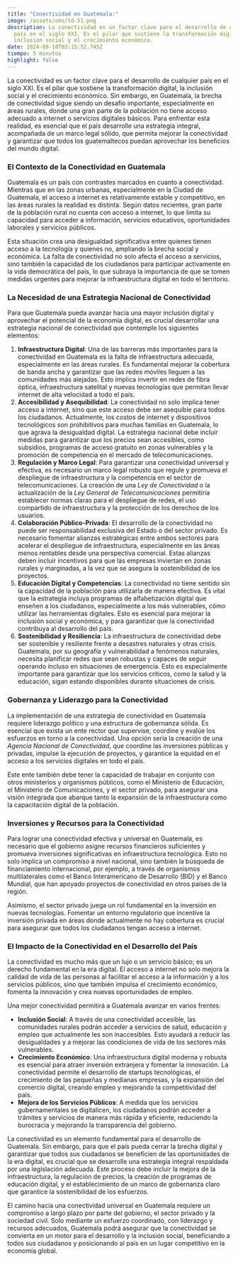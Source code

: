```yaml
---
title: "Conectividad en Guatemala:"
image: /assets/cms/td-51.png
description: La conectividad es un factor clave para el desarrollo de cualquier
  país en el siglo XXI. Es el pilar que sostiene la transformación digital, la
  inclusión social y el crecimiento económico.
date: 2024-09-18T03:15:52.745Z
tiempo: 5 minutos
highlight: false
---
```

<!--StartFragment-->

La conectividad es un factor clave para el desarrollo de cualquier país en el siglo XXI. Es el pilar que sostiene la transformación digital, la inclusión social y el crecimiento económico. Sin embargo, en Guatemala, la brecha de conectividad sigue siendo un desafío importante, especialmente en áreas rurales, donde una gran parte de la población no tiene acceso adecuado a internet o servicios digitales básicos. Para enfrentar esta realidad, es esencial que el país desarrolle una estrategia integral, acompañada de un marco legal sólido, que permita mejorar la conectividad y garantizar que todos los guatemaltecos puedan aprovechar los beneficios del mundo digital.

### El Contexto de la Conectividad en Guatemala

Guatemala es un país con contrastes marcados en cuanto a conectividad. Mientras que en las zonas urbanas, especialmente en la Ciudad de Guatemala, el acceso a internet es relativamente estable y competitivo, en las áreas rurales la realidad es distinta. Según datos recientes, gran parte de la población rural no cuenta con acceso a internet, lo que limita su capacidad para acceder a información, servicios educativos, oportunidades laborales y servicios públicos.

Esta situación crea una desigualdad significativa entre quienes tienen acceso a la tecnología y quienes no, ampliando la brecha social y económica. La falta de conectividad no solo afecta el acceso a servicios, sino también la capacidad de los ciudadanos para participar activamente en la vida democrática del país, lo que subraya la importancia de que se tomen medidas urgentes para mejorar la infraestructura digital en todo el territorio.

### La Necesidad de una Estrategia Nacional de Conectividad

Para que Guatemala pueda avanzar hacia una mayor inclusión digital y aprovechar el potencial de la economía digital, es crucial desarrollar una estrategia nacional de conectividad que contemple los siguientes elementos:

1. **Infraestructura Digital**: Una de las barreras más importantes para la conectividad en Guatemala es la falta de infraestructura adecuada, especialmente en las áreas rurales. Es fundamental mejorar la cobertura de banda ancha y garantizar que las redes móviles lleguen a las comunidades más alejadas. Esto implica invertir en redes de fibra óptica, infraestructura satelital y nuevas tecnologías que permitan llevar internet de alta velocidad a todo el país.
2. **Accesibilidad y Asequibilidad**: La conectividad no solo implica tener acceso a internet, sino que este acceso debe ser asequible para todos los ciudadanos. Actualmente, los costos de internet y dispositivos tecnológicos son prohibitivos para muchas familias en Guatemala, lo que agrava la desigualdad digital. La estrategia nacional debe incluir medidas para garantizar que los precios sean accesibles, como subsidios, programas de acceso gratuito en zonas vulnerables y la promoción de competencia en el mercado de telecomunicaciones.
3. **Regulación y Marco Legal**: Para garantizar una conectividad universal y efectiva, es necesario un marco legal robusto que regule y promueva el despliegue de infraestructura y la competencia en el sector de telecomunicaciones. La creación de una *Ley de Conectividad* o la actualización de la *Ley General de Telecomunicaciones* permitiría establecer normas claras para el despliegue de redes, el uso compartido de infraestructura y la protección de los derechos de los usuarios.
4. **Colaboración Público-Privada**: El desarrollo de la conectividad no puede ser responsabilidad exclusiva del Estado o del sector privado. Es necesario fomentar alianzas estratégicas entre ambos sectores para acelerar el despliegue de infraestructura, especialmente en las áreas menos rentables desde una perspectiva comercial. Estas alianzas deben incluir incentivos para que las empresas inviertan en zonas rurales y marginadas, a la vez que se asegura la sostenibilidad de los proyectos.
5. **Educación Digital y Competencias**: La conectividad no tiene sentido sin la capacidad de la población para utilizarla de manera efectiva. Es vital que la estrategia incluya programas de alfabetización digital que enseñen a los ciudadanos, especialmente a los más vulnerables, cómo utilizar las herramientas digitales. Esto es esencial para mejorar la inclusión social y económica, y para garantizar que la conectividad contribuya al desarrollo del país.
6. **Sostenibilidad y Resiliencia**: La infraestructura de conectividad debe ser sostenible y resiliente frente a desastres naturales y otras crisis. Guatemala, por su geografía y vulnerabilidad a fenómenos naturales, necesita planificar redes que sean robustas y capaces de seguir operando incluso en situaciones de emergencia. Esto es especialmente importante para garantizar que los servicios críticos, como la salud y la educación, sigan estando disponibles durante situaciones de crisis.

### Gobernanza y Liderazgo para la Conectividad

La implementación de una estrategia de conectividad en Guatemala requiere liderazgo político y una estructura de gobernanza sólida. Es esencial que exista un ente rector que supervise, coordine y evalúe los esfuerzos en torno a la conectividad. Una opción sería la creación de una *Agencia Nacional de Conectividad*, que coordine las inversiones públicas y privadas, impulse la ejecución de proyectos, y garantice la equidad en el acceso a los servicios digitales en todo el país.

Este ente también debe tener la capacidad de trabajar en conjunto con otros ministerios y organismos públicos, como el Ministerio de Educación, el Ministerio de Comunicaciones, y el sector privado, para asegurar una visión integrada que abarque tanto la expansión de la infraestructura como la capacitación digital de la población.

### Inversiones y Recursos para la Conectividad

Para lograr una conectividad efectiva y universal en Guatemala, es necesario que el gobierno asigne recursos financieros suficientes y promueva inversiones significativas en infraestructura tecnológica. Esto no solo implica un compromiso a nivel nacional, sino también la búsqueda de financiamiento internacional, por ejemplo, a través de organismos multilaterales como el Banco Interamericano de Desarrollo (BID) y el Banco Mundial, que han apoyado proyectos de conectividad en otros países de la región.

Asimismo, el sector privado juega un rol fundamental en la inversión en nuevas tecnologías. Fomentar un entorno regulatorio que incentive la inversión privada en áreas donde actualmente no hay cobertura es crucial para asegurar que todos los ciudadanos tengan acceso a internet.

### El Impacto de la Conectividad en el Desarrollo del País

La conectividad es mucho más que un lujo o un servicio básico; es un derecho fundamental en la era digital. El acceso a internet no solo mejora la calidad de vida de las personas al facilitar el acceso a la información y a los servicios públicos, sino que también impulsa el crecimiento económico, fomenta la innovación y crea nuevas oportunidades de empleo.

Una mejor conectividad permitirá a Guatemala avanzar en varios frentes:

* **Inclusión Social**: A través de una conectividad accesible, las comunidades rurales podrán acceder a servicios de salud, educación y empleo que actualmente les son inaccesibles. Esto ayudará a reducir las desigualdades y a mejorar las condiciones de vida de los sectores más vulnerables.
* **Crecimiento Económico**: Una infraestructura digital moderna y robusta es esencial para atraer inversión extranjera y fomentar la innovación. La conectividad permite el desarrollo de startups tecnológicas, el crecimiento de las pequeñas y medianas empresas, y la expansión del comercio digital, creando empleo y mejorando la competitividad del país.
* **Mejora de los Servicios Públicos**: A medida que los servicios gubernamentales se digitalicen, los ciudadanos podrán acceder a trámites y servicios de manera más rápida y eficiente, reduciendo la burocracia y mejorando la transparencia del gobierno.

La conectividad es un elemento fundamental para el desarrollo de Guatemala. Sin embargo, para que el país pueda cerrar la brecha digital y garantizar que todos sus ciudadanos se beneficien de las oportunidades de la era digital, es crucial que se desarrolle una estrategia integral respaldada por una legislación adecuada. Este proceso debe incluir la mejora de la infraestructura, la regulación de precios, la creación de programas de educación digital, y el establecimiento de un marco de gobernanza claro que garantice la sostenibilidad de los esfuerzos.

El camino hacia una conectividad universal en Guatemala requiere un compromiso a largo plazo por parte del gobierno, el sector privado y la sociedad civil. Solo mediante un esfuerzo coordinado, con liderazgo y recursos adecuados, Guatemala podrá asegurar que la conectividad se convierta en un motor para el desarrollo y la inclusión social, beneficiando a todos sus ciudadanos y posicionando al país en un lugar competitivo en la economía global.

<!--EndFragment-->